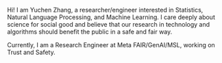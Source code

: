 Hi! I am Yuchen Zhang, a researcher/engineer interested in Statistics, Natural Language Processing, and Machine 
Learning. I care deeply about science for social good and believe 
that our research in technology and algorithms should benefit the public in a safe and fair way. 

Currently, I am a Research Engineer at Meta FAIR/GenAI/MSL, working on Trust and Safety.